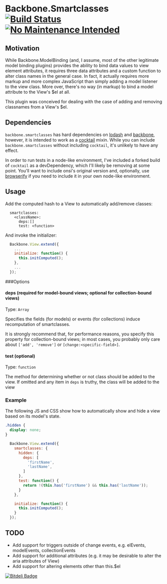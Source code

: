 # Backbone.Smartclasses [![Build Status](https://travis-ci.org/ianwremmel/backbone.smartclasses.png)](https://travis-ci.org/ianwremmel/backbone.smartclasses)[![No Maintenance Intended](http://unmaintained.tech/badge.svg)](http://unmaintained.tech/)

## Motivation

While Backbone.ModelBinding (and, I assume, most of the other legitimate model binding plugins) provides the ability to bind data values to view element attributes, it requires three data attributes and a custom function to alter class names in the general case. In fact, it actually requires more markup and more complex JavaScript than simply adding a model listener to the view class. More over, there's no way (in markup) to bind a model attribute to the View's $el at all.

This plugin was conceived for dealing with the case of adding and removing classnames from a View's $el.

## Dependencies

`backbone.smartclasses` has hard dependencies on [lodash](http://www.lodash.com) and [backbone](http://www.backbone.org), however, it is intended to work as a [cocktail](https://github.com/onsi/cocktail) mixin. While you can include `backbone.smartclasses` without including `cocktail`, it's unlikely to have any effect.

In order to run tests in a node-like environment, I've included a forked build of `cocktail` as a devDependency, which I'll likely be removing at some point. You'll want to include onsi's original version and, optionally, use [browserify](http://browserify.org/) if you need to include it in your own node-like environment.

## Usage

Add the computed hash to a View to automatically add/remove classes:

```
  smartclasses:
    <className>:
      deps:[]
      test: <function>
```

And invoke the initializer:

```JavaScript
  Backbone.View.extend({
    ...
    initialize: function() {
      this.initComputed();
    },
    ...
  });
```

###Options

#### deps (required for model-bound views; optional for collection-bound views)
Type: `Array`

Specifies the fields (for models) or events (for collections) induce recomputation of smartclasses. 

It is strongly recommend that, for performance reasons, you specify this property for collection-bound views; in most cases, you probably only care about `['add', 'remove']` or `[change:<specific-field>]`.

#### test (optional)
Type: `function`

The method for determining whether or not class should be added to the view. If omitted and any item in `deps` is truthy, the class will be added to the view

### Example

The following JS and CSS show how to automatically show and hide a view based on its model's state.

```css
.hidden {
  display: none;
}
```

```JavaScript
  Backbone.View.extend({
    smartclasses: {
      hidden: {
        deps: [
          'firstName',
          'lastName',
        ]
      },
      test: function() {
        return !(this.has('firstName') && this.has('lastName'));
      }
    },

    initialize: function() {
      this.initComputed();
    }
  });
```

## TODO

- Add support for triggers outside of change events, e.g. elEvents, modelEvents, collectionEvents
- Add support for additional attributes (e.g. it may be desirable to alter the aria attributes of View)
- Add support for altering elements other than this.$el


[![Bitdeli Badge](https://d2weczhvl823v0.cloudfront.net/ianwremmel/backbone.smartclasses/trend.png)](https://bitdeli.com/free "Bitdeli Badge")

